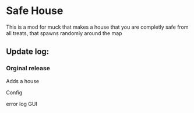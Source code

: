 <h1>Safe House</h1>
<p>This is a mod for muck that makes a house that you are completly safe from all treats, that spawns randomly around the map</p>
<h2>Update log:</h2>
<h3>Orginal release</h3>
<p>Adds a house</p>
<p>Config</p>
<p>error log GUI</p>
